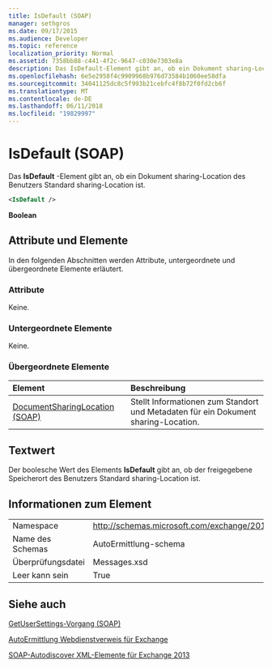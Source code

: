 ```yaml
---
title: IsDefault (SOAP)
manager: sethgros
ms.date: 09/17/2015
ms.audience: Developer
ms.topic: reference
localization_priority: Normal
ms.assetid: 7358bb88-c441-4f2c-9647-c030e7303e8a
description: Das IsDefault-Element gibt an, ob ein Dokument sharing-Location des Benutzers Standard sharing-Location ist.
ms.openlocfilehash: 6e5e2958f4c9909968b976d73584b1060ee58dfa
ms.sourcegitcommit: 34041125dc8c5f993b21cebfc4f8b72f0fd2cb6f
ms.translationtype: MT
ms.contentlocale: de-DE
ms.lasthandoff: 06/11/2018
ms.locfileid: "19829997"
---
```

# <a name="isdefault-soap"></a>IsDefault (SOAP)

Das **IsDefault** -Element gibt an, ob ein Dokument sharing-Location des Benutzers Standard sharing-Location ist. 
  
```XML
<IsDefault /> 
```

 **Boolean**
## <a name="attributes-and-elements"></a>Attribute und Elemente

In den folgenden Abschnitten werden Attribute, untergeordnete und übergeordnete Elemente erläutert.
  
### <a name="attributes"></a>Attribute

Keine.
  
### <a name="child-elements"></a>Untergeordnete Elemente

Keine.
  
### <a name="parent-elements"></a>Übergeordnete Elemente

|**Element**|**Beschreibung**|
|:-----|:-----|
|[DocumentSharingLocation (SOAP)](documentsharinglocation-soap.md) <br/> |Stellt Informationen zum Standort und Metadaten für ein Dokument sharing-Location.  <br/> |
   
## <a name="text-value"></a>Textwert

Der boolesche Wert des Elements **IsDefault** gibt an, ob der freigegebene Speicherort des Benutzers Standard sharing-Location ist. 
  
## <a name="element-information"></a>Informationen zum Element

|||
|:-----|:-----|
|Namespace  <br/> |http://schemas.microsoft.com/exchange/2010/Autodiscover  <br/> |
|Name des Schemas  <br/> |AutoErmittlung-schema  <br/> |
|Überprüfungsdatei  <br/> |Messages.xsd  <br/> |
|Leer kann sein  <br/> |True  <br/> |
   
## <a name="see-also"></a>Siehe auch



[GetUserSettings-Vorgang (SOAP)](getusersettings-operation-soap.md)


[AutoErmittlung Webdienstverweis für Exchange](autodiscover-web-service-reference-for-exchange.md)
  
[SOAP-Autodiscover XML-Elemente für Exchange 2013](soap-autodiscover-xml-elements-for-exchange-2013.md)

